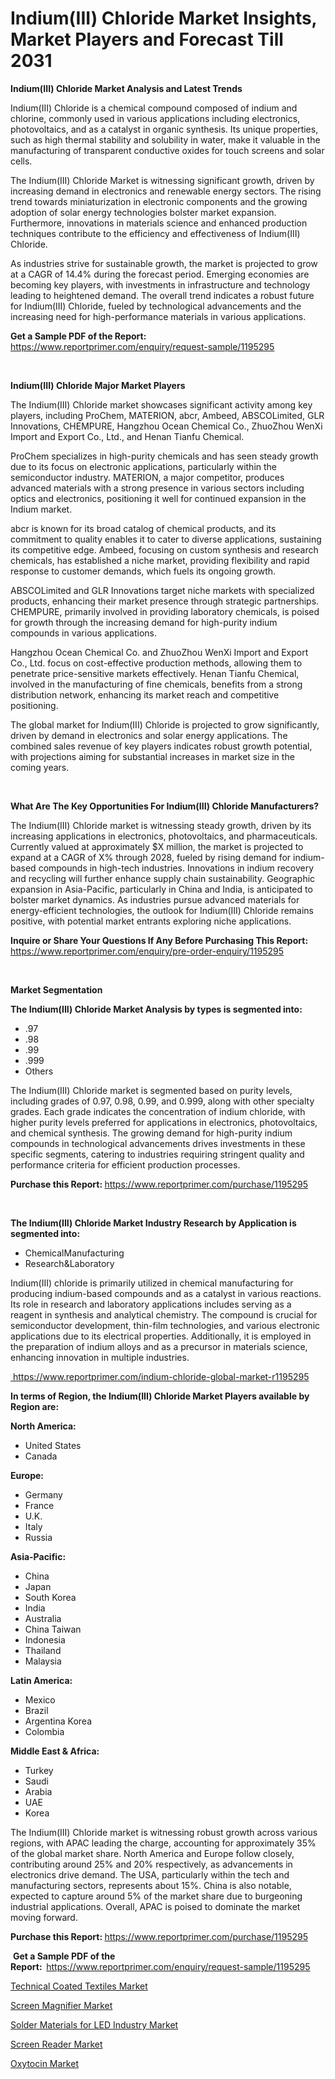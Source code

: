 <p><h1>Indium(III) Chloride Market Insights, Market Players and Forecast Till 2031</h1></p><p><strong>Indium(III) Chloride Market Analysis and Latest Trends</strong></p>
<p><p>Indium(III) Chloride is a chemical compound composed of indium and chlorine, commonly used in various applications including electronics, photovoltaics, and as a catalyst in organic synthesis. Its unique properties, such as high thermal stability and solubility in water, make it valuable in the manufacturing of transparent conductive oxides for touch screens and solar cells.</p><p>The Indium(III) Chloride Market is witnessing significant growth, driven by increasing demand in electronics and renewable energy sectors. The rising trend towards miniaturization in electronic components and the growing adoption of solar energy technologies bolster market expansion. Furthermore, innovations in materials science and enhanced production techniques contribute to the efficiency and effectiveness of Indium(III) Chloride.</p><p>As industries strive for sustainable growth, the market is projected to grow at a CAGR of 14.4% during the forecast period. Emerging economies are becoming key players, with investments in infrastructure and technology leading to heightened demand. The overall trend indicates a robust future for Indium(III) Chloride, fueled by technological advancements and the increasing need for high-performance materials in various applications.</p></p>
<p><strong>Get a Sample PDF of the Report:&nbsp;</strong> <a href="https://www.reportprimer.com/enquiry/request-sample/1195295">https://www.reportprimer.com/enquiry/request-sample/1195295</a></p>
<p>&nbsp;</p>
<p><strong>Indium(III) Chloride Major Market Players</strong></p>
<p><p>The Indium(III) Chloride market showcases significant activity among key players, including ProChem, MATERION, abcr, Ambeed, ABSCOLimited, GLR Innovations, CHEMPURE, Hangzhou Ocean Chemical Co., ZhuoZhou WenXi Import and Export Co., Ltd., and Henan Tianfu Chemical. </p><p>ProChem specializes in high-purity chemicals and has seen steady growth due to its focus on electronic applications, particularly within the semiconductor industry. MATERION, a major competitor, produces advanced materials with a strong presence in various sectors including optics and electronics, positioning it well for continued expansion in the Indium market. </p><p>abcr is known for its broad catalog of chemical products, and its commitment to quality enables it to cater to diverse applications, sustaining its competitive edge. Ambeed, focusing on custom synthesis and research chemicals, has established a niche market, providing flexibility and rapid response to customer demands, which fuels its ongoing growth.</p><p>ABSCOLimited and GLR Innovations target niche markets with specialized products, enhancing their market presence through strategic partnerships. CHEMPURE, primarily involved in providing laboratory chemicals, is poised for growth through the increasing demand for high-purity indium compounds in various applications. </p><p>Hangzhou Ocean Chemical Co. and ZhuoZhou WenXi Import and Export Co., Ltd. focus on cost-effective production methods, allowing them to penetrate price-sensitive markets effectively. Henan Tianfu Chemical, involved in the manufacturing of fine chemicals, benefits from a strong distribution network, enhancing its market reach and competitive positioning.</p><p>The global market for Indium(III) Chloride is projected to grow significantly, driven by demand in electronics and solar energy applications. The combined sales revenue of key players indicates robust growth potential, with projections aiming for substantial increases in market size in the coming years.</p></p>
<p>&nbsp;</p>
<p><strong>What Are The Key Opportunities For Indium(III) Chloride Manufacturers?</strong></p>
<p><p>The Indium(III) Chloride market is witnessing steady growth, driven by its increasing applications in electronics, photovoltaics, and pharmaceuticals. Currently valued at approximately $X million, the market is projected to expand at a CAGR of X% through 2028, fueled by rising demand for indium-based compounds in high-tech industries. Innovations in indium recovery and recycling will further enhance supply chain sustainability. Geographic expansion in Asia-Pacific, particularly in China and India, is anticipated to bolster market dynamics. As industries pursue advanced materials for energy-efficient technologies, the outlook for Indium(III) Chloride remains positive, with potential market entrants exploring niche applications.</p></p>
<p><strong>Inquire or Share Your Questions If Any Before Purchasing This Report:</strong> <a href="https://www.reportprimer.com/enquiry/pre-order-enquiry/1195295">https://www.reportprimer.com/enquiry/pre-order-enquiry/1195295</a></p>
<p>&nbsp;</p>
<p><strong>Market Segmentation</strong></p>
<p><strong>The Indium(III) Chloride Market Analysis by types is segmented into:</strong></p>
<p><ul><li>.97</li><li>.98</li><li>.99</li><li>.999</li><li>Others</li></ul></p>
<p><p>The Indium(III) Chloride market is segmented based on purity levels, including grades of 0.97, 0.98, 0.99, and 0.999, along with other specialty grades. Each grade indicates the concentration of indium chloride, with higher purity levels preferred for applications in electronics, photovoltaics, and chemical synthesis. The growing demand for high-purity indium compounds in technological advancements drives investments in these specific segments, catering to industries requiring stringent quality and performance criteria for efficient production processes.</p></p>
<p><strong>Purchase this Report:&nbsp;</strong><a href="https://www.reportprimer.com/purchase/1195295">https://www.reportprimer.com/purchase/1195295</a></p>
<p>&nbsp;</p>
<p><strong>The Indium(III) Chloride Market Industry Research by Application is segmented into:</strong></p>
<p><ul><li>ChemicalManufacturing</li><li>Research&Laboratory</li></ul></p>
<p><p>Indium(III) chloride is primarily utilized in chemical manufacturing for producing indium-based compounds and as a catalyst in various reactions. Its role in research and laboratory applications includes serving as a reagent in synthesis and analytical chemistry. The compound is crucial for semiconductor development, thin-film technologies, and various electronic applications due to its electrical properties. Additionally, it is employed in the preparation of indium alloys and as a precursor in materials science, enhancing innovation in multiple industries.</p></p>
<p><a href="https://www.reportprimer.com/indium-chloride-global-market-r1195295">&nbsp;https://www.reportprimer.com/indium-chloride-global-market-r1195295</a></p>
<p><strong>In terms of Region, the Indium(III) Chloride Market Players available by Region are:</strong></p>
<p>
    <p> <strong> North America: </strong>
        <ul>
            <li>United States</li>
            <li>Canada</li>
        </ul>
        </p> 
    <p> <strong> Europe: </strong>
        <ul>
            <li>Germany</li>
            <li>France</li>
            <li>U.K.</li>
            <li>Italy</li>
            <li>Russia</li>
        </ul>
        </p> 
    <p> <strong> Asia-Pacific: </strong>
        <ul>
            <li>China</li>
            <li>Japan</li>
            <li>South Korea</li>
            <li>India</li>
            <li>Australia</li>
            <li>China Taiwan</li>
            <li>Indonesia</li>
            <li>Thailand</li>
            <li>Malaysia</li>
        </ul>
        </p> 
    <p> <strong> Latin America: </strong>
        <ul>
            <li>Mexico</li>
            <li>Brazil</li>
            <li>Argentina Korea</li>
            <li>Colombia</li>
        </ul>
        </p> 
    <p> <strong> Middle East & Africa: </strong>
        <ul>
            <li>Turkey</li>
            <li>Saudi</li>
            <li>Arabia</li>
            <li>UAE</li>
            <li>Korea</li>
        </ul>
    </p>
    </p>
<p><p>The Indium(III) Chloride market is witnessing robust growth across various regions, with APAC leading the charge, accounting for approximately 35% of the global market share. North America and Europe follow closely, contributing around 25% and 20% respectively, as advancements in electronics drive demand. The USA, particularly within the tech and manufacturing sectors, represents about 15%. China is also notable, expected to capture around 5% of the market share due to burgeoning industrial applications. Overall, APAC is poised to dominate the market moving forward.</p></p>
<p><strong>Purchase this Report: </strong><a href="https://www.reportprimer.com/purchase/1195295">https://www.reportprimer.com/purchase/1195295</a></p>
<p>&nbsp;<strong>Get a Sample PDF of the Report:&nbsp;&nbsp;</strong><a href="https://www.reportprimer.com/enquiry/request-sample/1195295">https://www.reportprimer.com/enquiry/request-sample/1195295</a></p>
<p><strong></strong></p>
<p><p><a href="https://medium.com/@shermanbarrera76/global-technical-coated-textiles-market-landscape-future-trends-and-market-strategic-forecast-ff10d9b4533f?postPublishedType=repub">Technical Coated Textiles Market</a></p><p><a href="https://www.linkedin.com/pulse/global-screen-magnifier-market-opportunities-forecast-period-wbsec?trackingId=OyZCzkrcTi%2BqFONDcHvuZQ%3D%3D">Screen Magnifier Market</a></p><p><a href="https://issuu.com/reportprime-2/docs/solder-materials-for-led-industry-m_75936c7627cb35">Solder Materials for LED Industry Market</a></p><p><a href="https://www.linkedin.com/pulse/driving-market-forces-screen-reader-trends-future-forecasts-sjdbc?trackingId=QpOpqHujSE%2BvxtOMtm1sAg%3D%3D">Screen Reader Market</a></p><p><a href="https://medium.com/@shermanbarrera76/oxytocin-market-size-by-type-injection-nasal-spray-by-product-for-baby-born-for-35470d417d5b">Oxytocin Market</a></p></p>